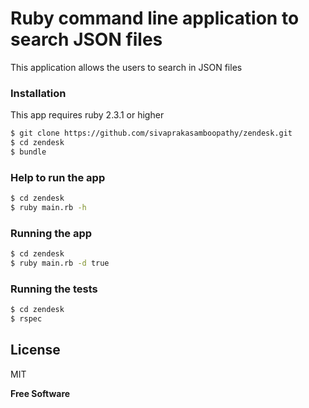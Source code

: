 # Ruby command line application to search JSON files
This application allows the users to search in JSON files

### Installation
This app requires ruby 2.3.1 or higher

```sh
$ git clone https://github.com/sivaprakasamboopathy/zendesk.git
$ cd zendesk
$ bundle
```

### Help to run the app
```sh
$ cd zendesk
$ ruby main.rb -h
```

### Running the app
```sh
$ cd zendesk
$ ruby main.rb -d true
```


### Running the tests
```sh
$ cd zendesk
$ rspec
```

License
----

MIT

**Free Software**
